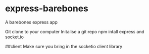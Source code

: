 # express-barebones
A barebones express app

Git clone to your computer
Initalise a git repo
npm intall express and socket.io

##client 
Make sure you bring in the socketio client library
